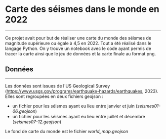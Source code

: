 # Carte des séismes dans le monde en 2022
***

Ce projet avait pour but de réaliser une carte du monde des séismes de magnitude supérieure ou égale à 4,5 en 2022. Tout a été réalisé dans le langage Python. On y trouve un notebook avec le code ayant permis de tracer la carte ainsi que le jeu de données et la carte finale au format png.

## Données
***

Les données sont issues de l'US Geological Survey (https://www.usgs.gov/programs/earthquake-hazards/earthquakes, 2023). Elles sont regroupées en deux fichiers geojson :

 - un fichier pour les séismes ayant eu lieu entre janvier et juin (*seismes01-06.geojson*)
 - un fichier pour les séismes ayant eu lieu entre juillet et décembre (*seismes07-12.geojson*)

 Le fond de carte du monde est le fichier *world_map.geojson*